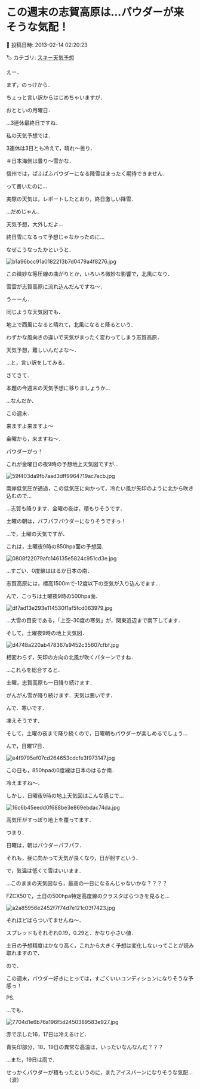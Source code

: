 # この週末の志賀高原は…パウダーが来そうな気配！

📅 投稿日時: 2013-02-14 02:20:23

🏷️ カテゴリ: [スキー天気予想](c6554f5c3c106093b511a8daae23757e8.md)

えー．


まず，のっけから．


ちょっと言い訳からはじめちゃいますが．





おとといの月曜日．


…3連休最終日ですね．


私の天気予想では．


3連休は3日とも冷えて，晴れ～曇り．


＃日本海側は曇り～雪かな．


信州では，ぱふぱふパウダーになる降雪はまったく期待できません．


って書いたのに…





実際の天気は，レポートしたとおり，終日激しい降雪．


…だめじゃん．


天気予想，大外しだよ…





終日雪になるって予想じゃなかったのに…


なぜこうなったかというと．




![b1a96bcc91a0182213b7d0479a4f8276.jpg](images/b1a96bcc91a0182213b7d0479a4f8276.jpg)




この微妙な等圧線の曲がりとか，いろいろ微妙な影響で，北風になり．


雪雲が志賀高原に流れ込んだんですね～．





うーーん．


同じような天気図でも．


地上で西風になると晴れて，北風になると降るという．


わずかな風向きの違いで天気がまったく変わってしまう志賀高原．


天気予想，難しいんだよな～．





…と，言い訳をしてみる．





さてさて．


本題の今週末の天気予想に移りましょうか…





…なんだか．


この週末．





来ますよ来ますよ～


金曜から，来ますね～．


パウダーがっ！





これが金曜日の夜9時の予想地上天気図ですが…




![59f403da9fb7aad3dff9964719ac7ecb.jpg](images/59f403da9fb7aad3dff9964719ac7ecb.jpg)




南岸低気圧が通過，この低気圧に向かって，冷たい風が矢印のように北から吹き込むので…


…志賀も降ります．金曜の夜は，積もりそうです．


土曜の朝は，パフパフパウダーになりそうですっ！





…で，土曜の天気ですが．


これは，土曜夜9時の850hpa面の予想図．




![0808f22079afc146135e5824c951cd3e.jpg](images/0808f22079afc146135e5824c951cd3e.jpg)




…すごい．0度線ははるか日本の南．


志賀高原には，標高1500mで-12度以下の空気が入り込んでます…





んで．こっちは土曜夜9時の500hpa面．




![df7ad13e293e114530f1af5fcd063979.jpg](images/df7ad13e293e114530f1af5fcd063979.jpg)




…大雪の目安である，「上空-30度の寒気」が，関東近辺まで南下してます．





そして，土曜夜9時の地上天気図．




![d4748a220ab478367e9452c35607cfbf.jpg](images/d4748a220ab478367e9452c35607cfbf.jpg)




相変わらず，矢印の方向の北風が吹くパターンですね．





…これらを総合すると．


土曜，志賀高原も一日降り続けます．


がんがん雪が降り続けます．天気は悪いです．


んで．寒いです．


凍えそうです．





そして，土曜の夜まで降り続くので，日曜朝もパウダーが楽しめるでしょう…





んで，日曜17日．




![e4f9795ef07cd264653cdcfe3f973147.jpg](images/e4f9795ef07cd264653cdcfe3f973147.jpg)




この日も，850hpaの0度線は日本のはるか南．


冷えますね～．





しかし，日曜夜9時の地上天気図はこんな感じで…




![16c6b45eedd0f688be3e869ebdac74da.jpg](images/16c6b45eedd0f688be3e869ebdac74da.jpg)




高気圧がすっぽり地上を覆ってます．





つまり．


日曜は，朝はパウダーパフパフ．


それも，昼に向かって天気が良くなり，日が射すという．


で，気温は低くて雪はいいまま．


…このままの天気図なら，最高の一日になるんじゃないかな？？？？





FZCX50で，土日の500hpa特定高度線のクラスタばらつきを見ると…




![a2a85956e2452f7f74d7e121c03f7423.jpg](images/a2a85956e2452f7f74d7e121c03f7423.jpg)




それほどばらついてませんね～．


スプレッドもそれぞれ0.19，0.29と．かなり小さい値．


土日の予想精度はかなり高く，これから大きく予想は変化しないってことが読み取れますので．





ので．


この週末，パウダー好きにとっては，すごくいいコンディションになりそうな予感っ！





PS.


…でも．




![7704d1e6b76a196f5d2450389583e927.jpg](images/7704d1e6b76a196f5d2450389583e927.jpg)




赤で示した16，17日は冷えるけど．


青矢印部分，18，19日の異常な高温は，いったいなんなんだ？？？


…また，19日は雨で．


せっかくパウダーが積もったというのに，またアイスバーンになりそうな気配…（涙）
